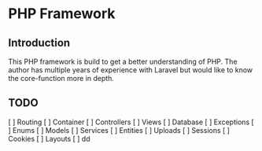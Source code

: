 # PHP Framework

## Introduction

This PHP framework is build to get a better understanding of PHP. The author has multiple years of experience with Laravel but would like to know the core-function more in depth.

## TODO

[ ] Routing
[ ] Container
[ ] Controllers
[ ] Views
[ ] Database
[ ] Exceptions
[ ] Enums
[ ] Models
[ ] Services
[ ] Entities
[ ] Uploads
[ ] Sessions
[ ] Cookies
[ ] Layouts
[ ] dd
